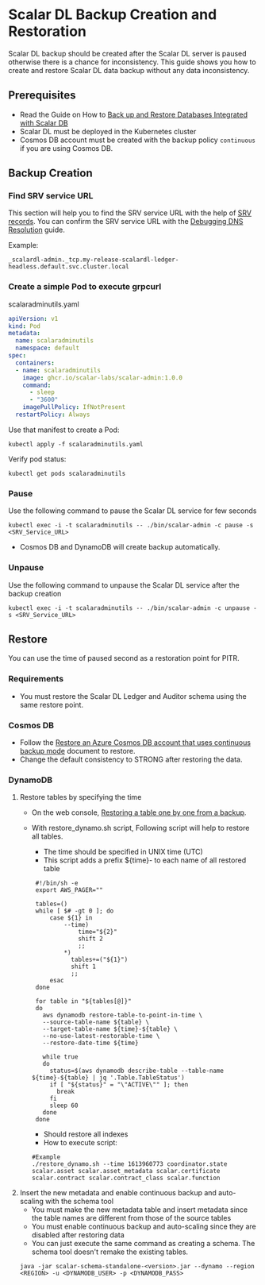 # Scalar DL Backup Creation and Restoration

Scalar DL backup should be created after the Scalar DL server is paused otherwise there is a chance for inconsistency. 
This guide shows you how to create and restore Scalar DL data backup without any data inconsistency.

## Prerequisites

* Read the Guide on How to [Back up and Restore Databases Integrated with Scalar DB](https://github.com/scalar-labs/scalardb/blob/master/docs/backup-restore.md)
* Scalar DL must be deployed in the Kubernetes cluster
* Cosmos DB account must be created with the backup policy `continuous` if you are using Cosmos DB.

## Backup Creation

### Find SRV service URL

This section will help you to find the SRV service URL with the help of [SRV records](https://kubernetes.io/docs/concepts/services-networking/dns-pod-service/#srv-records).
You can confirm the SRV service URL with the [Debugging DNS Resolution](https://kubernetes.io/docs/tasks/administer-cluster/dns-debugging-resolution/) guide.

Example: 
```
_scalardl-admin._tcp.my-release-scalardl-ledger-headless.default.svc.cluster.local
```

### Create a simple Pod to execute grpcurl

scalaradminutils.yaml

```yaml
apiVersion: v1
kind: Pod
metadata:
  name: scalaradminutils
  namespace: default
spec:
  containers:
  - name: scalaradminutils
    image: ghcr.io/scalar-labs/scalar-admin:1.0.0
    command:
      - sleep
      - "3600"
    imagePullPolicy: IfNotPresent
  restartPolicy: Always
```

Use that manifest to create a Pod:

```console
kubectl apply -f scalaradminutils.yaml
```

Verify pod status:

```console
kubectl get pods scalaradminutils
```

### Pause

Use the following command to pause the Scalar DL service for few seconds

```console
kubectl exec -i -t scalaradminutils -- ./bin/scalar-admin -c pause -s <SRV_Service_URL>
```

* Cosmos DB and DynamoDB will create backup automatically.

### Unpause

Use the following command to unpause the Scalar DL service after the backup creation

```console
kubectl exec -i -t scalaradminutils -- ./bin/scalar-admin -c unpause -s <SRV_Service_URL>
```

## Restore

You can use the time of paused second as a restoration point for PITR.

### Requirements

* You must restore the Scalar DL Ledger and Auditor schema using the same restore point.

### Cosmos DB

* Follow the [Restore an Azure Cosmos DB account that uses continuous backup mode](https://docs.microsoft.com/en-us/azure/cosmos-db/restore-account-continuous-backup#restore-account-portal) document to restore.
* Change the default consistency to STRONG after restoring the data.

### DynamoDB

1. Restore tables by specifying the time
    * On the web console, [Restoring a table one by one from a backup](https://docs.aws.amazon.com/amazondynamodb/latest/developerguide/Restore.Tutorial.html#restoretable_console).
    * With restore_dynamo.sh script, Following script will help to restore all tables.
        * The time should be specified in UNIX time (UTC)
        * This script adds a prefix ${time}- to each name of all restored table 
   
       ```shell script
        #!/bin/sh -e
        export AWS_PAGER=""
        
        tables=()
        while [ $# -gt 0 ]; do
            case ${1} in
                --time)
                    time="${2}"
                    shift 2
                    ;;
                *)
                  tables+=("${1}")
                  shift 1
                  ;;
            esac
        done
        
        for table in "${tables[@]}"
        do
          aws dynamodb restore-table-to-point-in-time \
          --source-table-name ${table} \
          --target-table-name ${time}-${table} \
          --no-use-latest-restorable-time \
          --restore-date-time ${time}
        
          while true
          do
            status=$(aws dynamodb describe-table --table-name ${time}-${table} | jq '.Table.TableStatus')
            if [ "${status}" = "\"ACTIVE\"" ]; then
              break
            fi
            sleep 60
          done
        done
        ```
        * Should restore all indexes
        * How to execute script:
        ```console
        #Example
        ./restore_dynamo.sh --time 1613960773 coordinator.state scalar.asset scalar.asset_metadata scalar.certificate scalar.contract scalar.contract_class scalar.function
        ```
2. Insert the new metadata and enable continuous backup and auto-scaling with the schema tool
    * You must make the new metadata table and insert metadata since the table names are different from those of the source tables
    * You must enable continuous backup and auto-scaling since they are disabled after restoring data
    * You can just execute the same command as creating a schema. The schema tool doesn't remake the existing tables.
     ```console
     java -jar scalar-schema-standalone-<version>.jar --dynamo --region <REGION> -u <DYNAMODB_USER> -p <DYNAMODB_PASS>
     ```